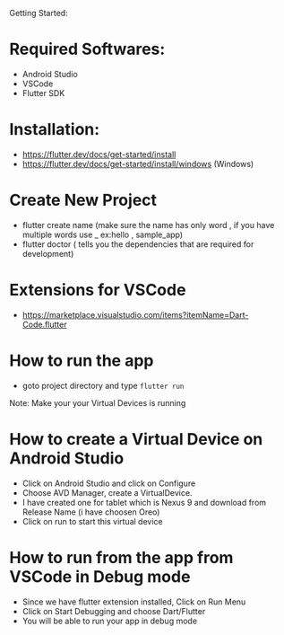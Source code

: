 Getting Started:

# Required Softwares:
 * Android Studio
 * VSCode 
 * Flutter SDK


# Installation:
* https://flutter.dev/docs/get-started/install
* https://flutter.dev/docs/get-started/install/windows (Windows)

# Create New Project

* flutter create name (make sure the name has only word , if you have multiple words use _ ex:hello , sample_app)
* flutter doctor ( tells you the dependencies that are required for development)

# Extensions for VSCode

* https://marketplace.visualstudio.com/items?itemName=Dart-Code.flutter

# How to run the app

* goto project directory and type ```flutter run```

Note: Make your your Virtual Devices is running 

# How to create a Virtual Device on Android Studio

* Click on Android Studio and click on Configure
* Choose AVD Manager, create a VirtualDevice.
* I have created one for tablet which is Nexus 9 and download from Release Name (i have choosen Oreo)
* Click on run to start this virtual device


# How to run from the app from VSCode in Debug mode

* Since we have flutter extension installed, Click on Run Menu
* Click on Start Debugging and choose Dart/Flutter
* You will be able to run your app in debug mode